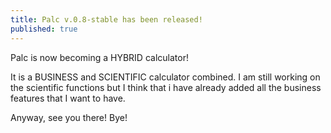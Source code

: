 ```yaml
---
title: Palc v.0.8-stable has been released!
published: true
---
```


Palc is now becoming a HYBRID calculator!

It is a BUSINESS and SCIENTIFIC calculator combined. I am still working on the scientific functions but I think that i have already added all the business features that I want to have.

Anyway, see you there! Bye!
